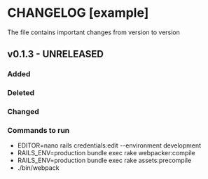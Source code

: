 # CHANGELOG [example]

The file contains important changes from version to version

## v0.1.3 - UNRELEASED

### Added

### Deleted

### Changed

### Commands to run

* EDITOR=nano rails credentials:edit --environment development 
* RAILS_ENV=production bundle exec rake webpacker:compile
* RAILS_ENV=production bundle exec rake assets:precompile
* ./bin/webpack
